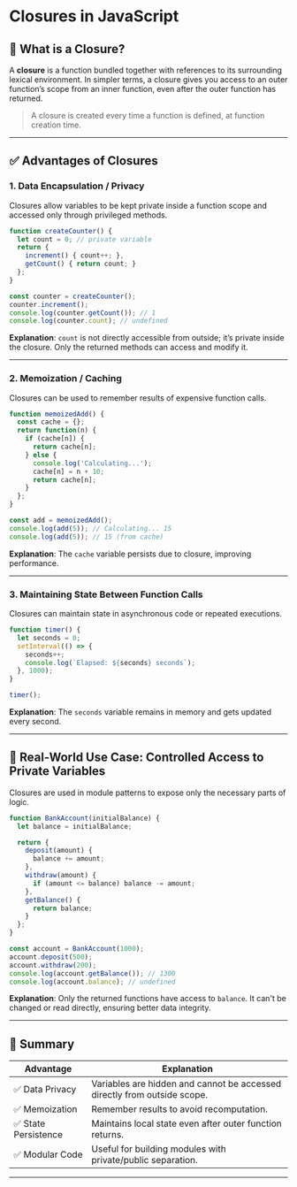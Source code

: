 # Closures in JavaScript

## 🔹 What is a Closure?

A **closure** is a function bundled together with references to its surrounding lexical environment. In simpler terms, a closure gives you access to an outer function’s scope from an inner function, even after the outer function has returned.

> A closure is created every time a function is defined, at function creation time.

---

## ✅ Advantages of Closures

### 1. **Data Encapsulation / Privacy**

Closures allow variables to be kept private inside a function scope and accessed only through privileged methods.

```js
function createCounter() {
  let count = 0; // private variable
  return {
    increment() { count++; },
    getCount() { return count; }
  };
}

const counter = createCounter();
counter.increment();
console.log(counter.getCount()); // 1
console.log(counter.count); // undefined
```

**Explanation**: `count` is not directly accessible from outside; it’s private inside the closure. Only the returned methods can access and modify it.

---

### 2. **Memoization / Caching**

Closures can be used to remember results of expensive function calls.

```js
function memoizedAdd() {
  const cache = {};
  return function(n) {
    if (cache[n]) {
      return cache[n];
    } else {
      console.log('Calculating...');
      cache[n] = n + 10;
      return cache[n];
    }
  };
}

const add = memoizedAdd();
console.log(add(5)); // Calculating... 15
console.log(add(5)); // 15 (from cache)
```

**Explanation**: The `cache` variable persists due to closure, improving performance.

---

### 3. **Maintaining State Between Function Calls**

Closures can maintain state in asynchronous code or repeated executions.

```js
function timer() {
  let seconds = 0;
  setInterval(() => {
    seconds++;
    console.log(`Elapsed: ${seconds} seconds`);
  }, 1000);
}

timer();
```

**Explanation**: The `seconds` variable remains in memory and gets updated every second.

---

## 🧠 Real-World Use Case: Controlled Access to Private Variables

Closures are used in module patterns to expose only the necessary parts of logic.

```js
function BankAccount(initialBalance) {
  let balance = initialBalance;

  return {
    deposit(amount) {
      balance += amount;
    },
    withdraw(amount) {
      if (amount <= balance) balance -= amount;
    },
    getBalance() {
      return balance;
    }
  };
}

const account = BankAccount(1000);
account.deposit(500);
account.withdraw(200);
console.log(account.getBalance()); // 1300
console.log(account.balance); // undefined
```

**Explanation**: Only the returned functions have access to `balance`. It can't be changed or read directly, ensuring better data integrity.

---

## 📌 Summary

| Advantage           | Explanation                                                              |
| ------------------- | ------------------------------------------------------------------------ |
| ✅ Data Privacy      | Variables are hidden and cannot be accessed directly from outside scope. |
| ✅ Memoization       | Remember results to avoid recomputation.                                 |
| ✅ State Persistence | Maintains local state even after outer function returns.                 |
| ✅ Modular Code      | Useful for building modules with private/public separation.              |

---
